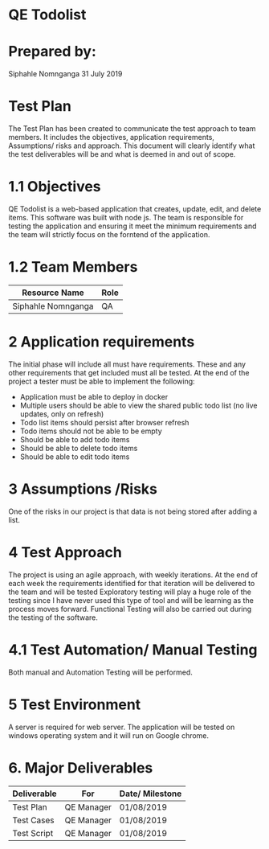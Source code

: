 <h1>QE Todolist</h1>
<h1>Prepared by: </h1>
Siphahle Nomnganga
31 July 2019
<h1>Test Plan</h1>

The Test Plan has been created to communicate the test approach to team members. It includes the objectives, application requirements, Assumptions/ risks and approach.  This document will clearly identify what the test deliverables will be and what is deemed in and out of scope.

<h1>1.1 Objectives</h1>
QE Todolist is a web-based application that creates, update, edit, and delete items. This software was built with node js. The team is responsible for testing the application and ensuring it meet the minimum requirements and the team will strictly focus on the forntend of the application.

<h1>1.2 Team Members</h1>

Resource Name | Role
------------ | -------------
Siphahle Nomnganga| QA
 


 <h1>2 Application requirements</h1>
The initial phase will include all must have requirements. These and any other requirements that get included must all be tested. At the end of the project a tester must be able to implement the following:

* 	Application must be able to deploy in docker
* 	Multiple users should be able to view the shared public todo list (no live updates, only on refresh)
* 	Todo list items should persist after browser refresh
* 	Todo items should not be able to be empty
* 	Should be able to add todo items
* 	Should be able to delete todo items
* 	Should be able to edit todo items




<h1>3 Assumptions /Risks</h1>
One of the risks in our project is that data is not being stored after adding a list.

 <h1>4 Test Approach </h1>
The project is using an agile approach, with weekly iterations. At the end of each week the requirements identified for that iteration will be delivered to the team and will be tested
Exploratory testing will play a huge role of the testing since I have never used this type of tool and will be learning as the process moves forward. Functional Testing will also be carried out during the testing of the software.
 <h1>4.1 Test Automation/ Manual Testing </h1>
Both manual and Automation Testing will be performed.
<h1>5 Test Environment  </h1>
A server is required for web server. The application will be tested on windows operating system and it will run on Google chrome.
 <h1> 6. Major Deliverables</h1>
 
Deliverable | For           | Date/ Milestone
------------ | -------------  | ------------
Test Plan|  QE Manager | 01/08/2019
Test Cases|  QE Manager | 01/08/2019
Test Script|  QE Manager | 01/08/2019
